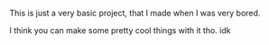 This is just a very basic project, that I made when I was very bored.

I think you can make some pretty cool things with it tho.
idk
